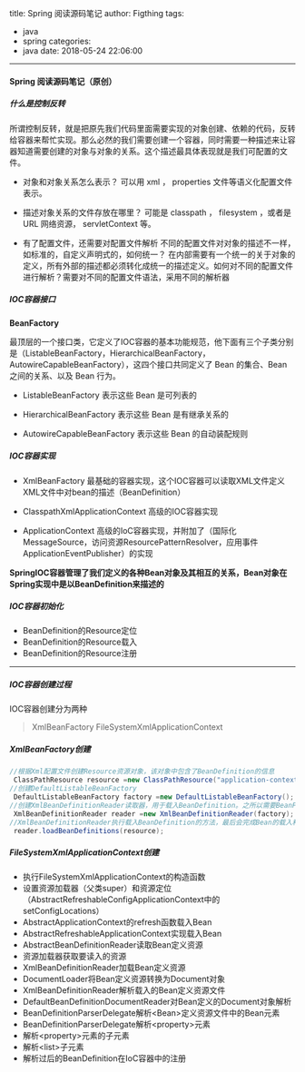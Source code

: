 title: Spring 阅读源码笔记
author: Figthing
tags:
  - java
  - spring
categories:
  - java
date: 2018-05-24 22:06:00
---
#### Spring 阅读源码笔记（原创）

##### 什么是控制反转

所谓控制反转，就是把原先我们代码里面需要实现的对象创建、依赖的代码，反转给容器来帮忙实现。那么必然的我们需要创建一个容器，同时需要一种描述来让容器知道需要创建的对象与对象的关系。这个描述最具体表现就是我们可配置的文件。

- 对象和对象关系怎么表示？
可以用 xml ， properties 文件等语义化配置文件表示。

- 描述对象关系的文件存放在哪里？
可能是 classpath ， filesystem ，或者是 URL 网络资源， servletContext 等。

- 有了配置文件，还需要对配置文件解析
不同的配置文件对对象的描述不一样，如标准的，自定义声明式的，如何统一？ 在内部需要有一个统一的关于对象的定义，所有外部的描述都必须转化成统一的描述定义。如何对不同的配置文件进行解析？需要对不同的配置文件语法，采用不同的解析器

<!-- more -->

##### IOC容器接口

**BeanFactory**

最顶层的一个接口类，它定义了IOC容器的基本功能规范，他下面有三个子类分别是（ListableBeanFactory，HierarchicalBeanFactory，AutowireCapableBeanFactory），这四个接口共同定义了 Bean 的集合、Bean 之间的关系、以及 Bean 行为。

- ListableBeanFactory
表示这些 Bean 是可列表的

- HierarchicalBeanFactory
表示这些 Bean 是有继承关系的

- AutowireCapableBeanFactory
表示这些 Bean 的自动装配规则

##### IOC容器实现

- XmlBeanFactory
最基础的容器实现，这个IOC容器可以读取XML文件定义XML文件中对bean的描述（BeanDefinition）

- ClasspathXmlApplicationContext
高级的IOC容器实现

- ApplicationContext
高级的IoC容器实现，并附加了（国际化MessageSource，访问资源ResourcePatternResolver，应用事件ApplicationEventPublisher）的实现

**SpringIOC容器管理了我们定义的各种Bean对象及其相互的关系，Bean对象在Spring实现中是以BeanDefinition来描述的**

##### IOC容器初始化

- BeanDefinition的Resource定位
- BeanDefinition的Resource载入
- BeanDefinition的Resource注册
---

##### IOC容器创建过程

IOC容器创建分为两种

> XmlBeanFactory
> FileSystemXmlApplicationContext

##### XmlBeanFactory创建

```java
//根据Xml配置文件创建Resource资源对象，该对象中包含了BeanDefinition的信息
 ClassPathResource resource =new ClassPathResource("application-context.xml");
//创建DefaultListableBeanFactory
 DefaultListableBeanFactory factory =new DefaultListableBeanFactory();
//创建XmlBeanDefinitionReader读取器，用于载入BeanDefinition。之所以需要BeanFactory作为参数，是因为会将读取的信息回调配置给factory
 XmlBeanDefinitionReader reader =new XmlBeanDefinitionReader(factory);
//XmlBeanDefinitionReader执行载入BeanDefinition的方法，最后会完成Bean的载入和注册。完成后Bean就成功的放置到IOC容器当中，以后我们就可以从中取得Bean来使用
 reader.loadBeanDefinitions(resource);
 ```
##### FileSystemXmlApplicationContext创建

- 执行FileSystemXmlApplicationContext的构造函数
- 设置资源加载器（父类super）和资源定位（AbstractRefreshableConfigApplicationContext中的setConfigLocations）
- AbstractApplicationContext的refresh函数载入Bean
- AbstractRefreshableApplicationContext实现载入Bean
- AbstractBeanDefinitionReader读取Bean定义资源
- 资源加载器获取要读入的资源
- XmlBeanDefinitionReader加载Bean定义资源
- DocumentLoader将Bean定义资源转换为Document对象
- XmlBeanDefinitionReader解析载入的Bean定义资源文件
- DefaultBeanDefinitionDocumentReader对Bean定义的Document对象解析
- BeanDefinitionParserDelegate解析&lt;Bean&gt;定义资源文件中的Bean元素
- BeanDefinitionParserDelegate解析&lt;property&gt;元素
- 解析&lt;property&gt;元素的子元素
- 解析&lt;list&gt;子元素
- 解析过后的BeanDefinition在IoC容器中的注册

